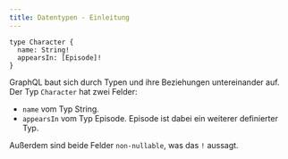 ```yaml
---
title: Datentypen - Einleitung
---
```


```
type Character {
  name: String!
  appearsIn: [Episode]!
}
```

GraphQL baut sich durch Typen und ihre Beziehungen untereinander auf.<br>
Der Typ `Character` hat zwei Felder:

- `name` vom Typ String.
- `appearsIn` vom Typ Episode. Episode ist dabei ein weiterer definierter Typ.

Außerdem sind beide Felder `non-nullable`, was das `!` aussagt.
